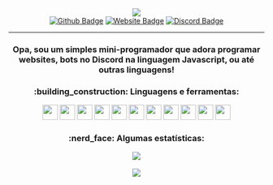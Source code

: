 <div align="center">
<img src="https://www.kurieldev.tk/logo.webp" />
<br/>
</div>
<div align="center">    
  <a href="https://kurieldev.tk"><img src="https://img.shields.io/badge/-Website-0080FF?style=flat-square&labelColor=0080FF&logo=google-chrome&logoColor=white" alt="Github Badge" /></a>  
  <a href="https://github.com/kuriel23"><img src="https://img.shields.io/badge/-Github-0080FF?style=flat-square&labelColor=0080FF&logo=Github&logoColor=white" alt="Website Badge"/></a>  
  <a href="https://discord.com/users/354233941550694400"><img src="https://img.shields.io/badge/-Discord-0080FF?style=flat-square&labelColor=0080FF&logo=discord&logoColor=white" alt="Discord Badge"/></a>
</div>

---

<h3 align="center">
Opa, sou um simples mini-programador que adora programar websites, bots no Discord na linguagem Javascript, ou até outras linguagens!
</h3>

<h3 align="center">:building_construction: Linguagens e ferramentas:</h3>

<div align="center">
<a href="https://javascript.com/"><img src="https://www.kurieldev.tk/tecnologias/js.svg" width="30"/></a>
<a href="https://developer.mozilla.org/en-US/docs/Web/HTML"><img src="https://www.kurieldev.tk/tecnologias/html.svg" width="30"/></a>
<a href="https://developer.mozilla.org/en-US/docs/web/CSS"><img src="https://www.kurieldev.tk/tecnologias/css.svg" width="30"/></a>
<a href="https://reactjs.org/"><img src="https://www.kurieldev.tk/tecnologias/reactjs.svg" width="30"/></a>
<a href="https://nodejs.org/en/"><img src="https://img.icons8.com/windows/30/4caf50/node-js.png" width="30"/></a>
<a href="https://www.sublimetext.com/"><img src="https://img.icons8.com/fluency/30/0175c5/sublime-text.png" width="30"/></a>
<a href="https://git-scm.com/"><img src="https://img.icons8.com/ios-filled/30/f4511e/git.png" width="30"/></a>
<a href="https://www.microsoft.com/pt-br/windows/"><img src="https://img.icons8.com/office/30/000000/windows-10.png" width="30"/></a>
<a href="https://www.php.net/manual/pt_BR/index.php"><img src="https://www.kurieldev.tk/tecnologias/php.svg" width="30"/></a>
<a href="https://www.mongodb.com/"><img src="https://img.icons8.com/color/30/4a90e2/mongodb.png" width="30"/></a>
<a href="https://www.wordpress.com/"><img src="https://www.kurieldev.tk/tecnologias/wp.svg" width="30"/></a>
</div>

<h3 align="center">:nerd_face: Algumas estatísticas:</h3>

<div align="center">
<img src="https://github-readme-stats.vercel.app/api?username=kuriel23&show_icons=true&title_color=0080ff&icon_color=0080ff&text_color=4F5159&bg_color=F3F3F3" />
</div>

<br/>

<div align="center">
<img src="https://github-readme-stats.vercel.app/api/top-langs/?username=kuriel23&layout=compact&title_color=0080ff" />
</div>
